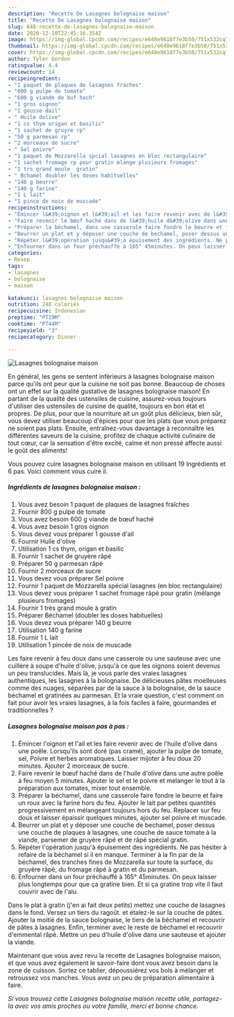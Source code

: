 ```yaml
---
description: "Recette De Lasagnes bolognaise maison"
title: "Recette De Lasagnes bolognaise maison"
slug: 648-recette-de-lasagnes-bolognaise-maison
date: 2020-12-10T22:45:16.354Z
image: https://img-global.cpcdn.com/recipes/e648e9618f7e3b50/751x532cq70/lasagnes-bolognaise-maison-photo-principale-de-la-recette.jpg
thumbnail: https://img-global.cpcdn.com/recipes/e648e9618f7e3b50/751x532cq70/lasagnes-bolognaise-maison-photo-principale-de-la-recette.jpg
cover: https://img-global.cpcdn.com/recipes/e648e9618f7e3b50/751x532cq70/lasagnes-bolognaise-maison-photo-principale-de-la-recette.jpg
author: Tyler Gordon
ratingvalue: 4.4
reviewcount: 14
recipeingredient:
- "1 paquet de plaques de lasagnes fraches"
- "800 g pulpe de tomate"
- "600 g viande de buf hach"
- "1 gros oignon"
- "1 gousse dail"
- " Huile dolive"
- "1 cs thym origan et basilic"
- "1 sachet de gruyre rp"
- "50 g parmesan rp"
- "2 morceaux de sucre"
- " Sel poivre"
- "1 paquet de Mozzarella spcial lasagnes en bloc rectangulaire"
- "1 sachet fromage rp pour gratin mlange plusieurs fromages"
- "1 trs grand moule  gratin"
- " Bchamel doubler les doses habituelles"
- "140 g beurre"
- "140 g farine"
- "1 L lait"
- "1 pince de noix de muscade"
recipeinstructions:
- "Émincer l&#39;oignon et l&#39;ail et les faire revenir avec de l&#39;huile d&#39;olive dans une poêle. Lorsqu&#39;ils sont doré (pas cramé), ajouter la pulpe de tomate, sel, Poivre et herbes aromatiques. Laisser mijoter à feu doux 20 minutes. Ajouter 2 morceaux de sucre."
- "Faire revenir le bœuf haché dans de l&#39;huile d&#39;olive dans une autre poêle à feu moyen 5 minutes. Ajouter le sel et le poivre et melanger le tout à la préparation aux tomates, mixer tout ensemble."
- "Préparer la béchamel, dans une casserole faire fondre le beurre et faire un roux avec la farine hors du feu. Ajouter le lait par petites quantités progressivement en mélangeant toujours hors du feu. Replacer sur feu doux et laisser épaissir quelques minutes, ajouter sel poivre et muscade."
- "Beurrer un plat et y déposer une couche de bechamel, poser dessus une couche de plaques à lasagnes, une couche de sauce tomate à la viande, parsemer de gruyère râpé et de râpé spécial gratin."
- "Répéter l&#39;opération jusqu&#39;à épuisement des ingrédients. Ne pas hésiter à refaire de la béchamel si il en manque. Terminer à la fin par de la béchamel, des tranches fines de Mozzarella sur toute la surface, du gruyère râpé, du fromage râpé à gratin et du parmesan."
- "Enfourner dans un four préchauffé à 165° 45minutes. On peux laisser plus longtemps pour que ça gratine bien. Et si ça gratine trop vite il faut couvrir avec de l&#39;alu."
categories:
- Resep
tags:
- lasagnes
- bolognaise
- maison

katakunci: lasagnes bolognaise maison 
nutrition: 248 calories
recipecuisine: Indonesian
preptime: "PT19M"
cooktime: "PT44M"
recipeyield: "3"
recipecategory: Dinner

---
```



![Lasagnes bolognaise maison](https://img-global.cpcdn.com/recipes/e648e9618f7e3b50/751x532cq70/lasagnes-bolognaise-maison-photo-principale-de-la-recette.jpg)

En général, les gens se sentent inférieurs à lasagnes bolognaise maison parce qu'ils ont peur que la cuisine ne soit pas bonne. Beaucoup de choses ont un effet sur la qualité gustative de lasagnes bolognaise maison! En partant de la qualité des ustensiles de cuisine, assurez-vous toujours d'utiliser des ustensiles de cuisine de qualité, toujours en bon état et propres. De plus, pour que la nourriture ait un goût plus délicieux, bien sûr, vous devez utiliser beaucoup d'épices pour que les plats que vous préparez ne soient pas plats. Ensuite, entraînez-vous davantage à reconnaître les différentes saveurs de la cuisine, profitez de chaque activité culinaire de tout cœur, car la sensation d'être excité, calme et non pressé affecte aussi le goût des aliments!

<!--inarticleads1-->

Vous pouvez cuire lasagnes bolognaise maison en utilisant 19 Ingrédients et 6 pas. Voici comment vous cuire il.

##### Ingrédients de lasagnes bolognaise maison :

1. Vous avez besoin 1 paquet de plaques de lasagnes fraîches
1. Fournir 800 g pulpe de tomate
1. Vous avez besoin 600 g viande de bœuf haché
1. Vous avez besoin 1 gros oignon
1. Vous devez vous préparer 1 gousse d&#39;ail
1. Fournir  Huile d&#39;olive
1. Utilisation 1 cs thym, origan et basilic
1. Fournir 1 sachet de gruyère râpé
1. Préparer 50 g parmesan râpé
1. Fournir 2 morceaux de sucre
1. Vous devez vous préparer  Sel poivre
1. Fournir 1 paquet de Mozzarella spécial lasagnes (en bloc rectangulaire)
1. Vous devez vous préparer 1 sachet fromage râpé pour gratin (mélange plusieurs fromages)
1. Fournir 1 très grand moule à gratin
1. Préparer  Béchamel (doubler les doses habituelles)
1. Vous devez vous préparer 140 g beurre
1. Utilisation 140 g farine
1. Fournir 1 L lait
1. Utilisation 1 pincée de noix de muscade


Les faire revenir à feu doux dans une casserole ou une sauteuse avec une cuillère à soupe d&#39;huile d&#39;olive, jusqu&#39;à ce que les oignons soient devenus un peu translucides. Mais là, je vous parle des vraies lasagnes authentiques, les lasagnes à la bolognaise. De délicieuses pâtes moelleuses comme des nuages, séparées par de la sauce à la bolognaise, de la sauce béchamel et gratinées au parmesan. Et la vraie question, c&#39;est comment on fait pour avoir les vraies lasagnes, à la fois faciles à faire, gourmandes et traditionnelles ? 

<!--inarticleads2-->

##### Lasagnes bolognaise maison pas à pas :

1. Émincer l&#39;oignon et l&#39;ail et les faire revenir avec de l&#39;huile d&#39;olive dans une poêle. Lorsqu&#39;ils sont doré (pas cramé), ajouter la pulpe de tomate, sel, Poivre et herbes aromatiques. Laisser mijoter à feu doux 20 minutes. Ajouter 2 morceaux de sucre.
1. Faire revenir le bœuf haché dans de l&#39;huile d&#39;olive dans une autre poêle à feu moyen 5 minutes. Ajouter le sel et le poivre et melanger le tout à la préparation aux tomates, mixer tout ensemble.
1. Préparer la béchamel, dans une casserole faire fondre le beurre et faire un roux avec la farine hors du feu. Ajouter le lait par petites quantités progressivement en mélangeant toujours hors du feu. Replacer sur feu doux et laisser épaissir quelques minutes, ajouter sel poivre et muscade.
1. Beurrer un plat et y déposer une couche de bechamel, poser dessus une couche de plaques à lasagnes, une couche de sauce tomate à la viande, parsemer de gruyère râpé et de râpé spécial gratin.
1. Répéter l&#39;opération jusqu&#39;à épuisement des ingrédients. Ne pas hésiter à refaire de la béchamel si il en manque. Terminer à la fin par de la béchamel, des tranches fines de Mozzarella sur toute la surface, du gruyère râpé, du fromage râpé à gratin et du parmesan.
1. Enfourner dans un four préchauffé à 165° 45minutes. On peux laisser plus longtemps pour que ça gratine bien. Et si ça gratine trop vite il faut couvrir avec de l&#39;alu.


Dans le plat à gratin (j&#39;en ai fait deux petits) mettez une couche de lasagnes dans le fond. Versez un tiers du ragoût. et étalez-le sur la couche de pâtes. Ajouter la moitié de la sauce bolognaise, le tiers de la béchamel et recouvrir de pâtes à lasagnes. Enfin, terminer avec le reste de béchamel et recouvrir d&#39;emmental râpé. Mettre un peu d&#39;huile d&#39;olive dans une sauteuse et ajouter la viande. 

<!--inarticleads1-->

<p>
Maintenant que vous avez revu la recette de Lasagnes bolognaise maison, et que vous avez également le savoir-faire dont vous avez besoin dans la zone de cuisson. Sortez ce tablier, dépoussiérez vos bols à mélanger et retroussez vos manches. Vous avez un peu de préparation alimentaire à faire.
</p>

<p>
<i>Si vous trouvez cette Lasagnes bolognaise maison recette utile, partagez-la avec vos amis proches ou votre famille, merci et bonne chance.</i>
</p>
